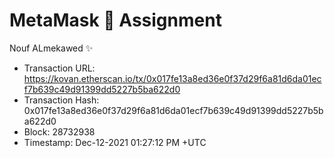 # MetaMask 🦊 Assignment

Nouf ALmekawed ✨

* Transaction URL: https://kovan.etherscan.io/tx/0x017fe13a8ed36e0f37d29f6a81d6da01ecf7b639c49d91399dd5227b5ba622d0
* Transaction Hash: 0x017fe13a8ed36e0f37d29f6a81d6da01ecf7b639c49d91399dd5227b5ba622d0
* Block: 28732938
* Timestamp: Dec-12-2021 01:27:12 PM +UTC
